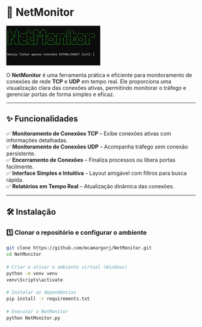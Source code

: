 # 🚀 NetMonitor  

<img src="imagens/Print_NetMonitor01.jpeg" alt="Monitor de Rede" width="250">

O **NetMonitor** é uma ferramenta prática e eficiente para monitoramento de conexões de rede **TCP** e **UDP** em tempo real. Ele proporciona uma visualização clara das conexões ativas, permitindo monitorar o tráfego e gerenciar portas de forma simples e eficaz.  

---  

## ✨ Funcionalidades  

✅ **Monitoramento de Conexões TCP** – Exibe conexões ativas com informações detalhadas.  
✅ **Monitoramento de Conexões UDP** – Acompanha tráfego sem conexão persistente.  
✅ **Encerramento de Conexões** – Finaliza processos ou libera portas facilmente.  
✅ **Interface Simples e Intuitiva** – Layout amigável com filtros para busca rápida.  
✅ **Relatórios em Tempo Real** – Atualização dinâmica das conexões.  

---  

## 🛠 Instalação  

### 1️⃣ Clonar o repositório e configurar o ambiente  
```bash
git clone https://github.com/mcamargorj/NetMonitor.git
cd NetMonitor

# Criar e ativar o ambiente virtual (Windows)
python -m venv venv
venv\Scripts\activate

# Instalar as dependências
pip install -r requirements.txt

# Executar o NetMonitor
python NetMonitor.py
